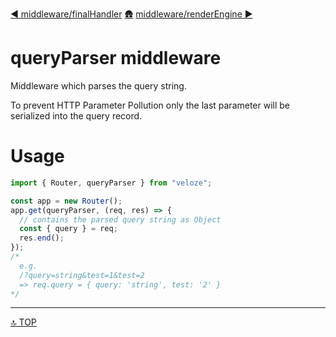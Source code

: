 [◀︎ middleware/finalHandler](../middleware/finalHandler.md)
[🛖](../index.md)
[middleware/renderEngine ▶](../middleware/renderEngine.md)

# queryParser middleware

Middleware which parses the query string.

To prevent HTTP Parameter Pollution only the last parameter will be serialized into the query record.

# Usage

```js
import { Router, queryParser } from "veloze";

const app = new Router();
app.get(queryParser, (req, res) => {
  // contains the parsed query string as Object
  const { query } = req;
  res.end();
});
/*
  e.g. 
  /?query=string&test=1&test=2 
  => req.query = { query: 'string', test: '2' }
*/
```

---

[🔝 TOP](#top)

